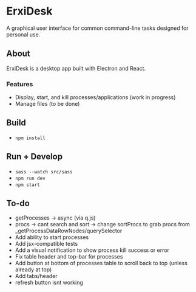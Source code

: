 # ErxiDesk

A graphical user interface for common command-line tasks designed for personal use.

## About

ErxiDesk is a desktop app built with Electron and React.

### Features
- Display, start, and kill processes/applications (work in progress)
- Manage files (to be done)

## Build
- ```npm install```

## Run + Develop
- ```sass --watch src/sass```
- ```npm run dev```
- ```npm start```

## To-do
- getProcesses -> async (via q.js)
- procs -> cant search and sort -> change sortProcs to grab procs from _getProcessDataRowNodes/querySelector
- Add ability to start processes
- Add jsx-compatible tests
- Add a visual notification to show process kill success or error
- Fix table header and top-bar for processes
- Add button at bottom of processes table to scroll back to top (unless already at top)
- Add tabs/header
- refresh button isnt working


